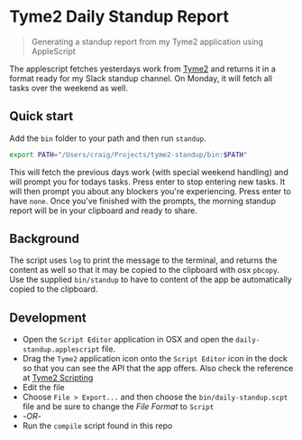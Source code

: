 Tyme2 Daily Standup Report
===============================================================================
> Generating a standup report from my Tyme2 application using AppleScript

The applescript fetches yesterdays work from [Tyme2][tyme2] and returns it in
a format ready for my Slack standup channel. On Monday, it will fetch all tasks
over the weekend as well.

## Quick start

Add the `bin` folder to your path and then run `standup`.

```bash
export PATH="/Users/craig/Projects/tyme2-standup/bin:$PATH"
```

This will fetch the previous days work (with special weekend handling) and will
prompt you for todays tasks. Press enter to stop entering new tasks. It will
then prompt you about any blockers you're experiencing. Press enter to have
`none`. Once you've finished with the prompts, the morning standup report will
be in your clipboard and ready to share.

## Background

The script uses `log` to print the message to the terminal, and returns the
content as well so that it may be copied to the clipboard with osx `pbcopy`.
Use the supplied `bin/standup` to have to content of the app be automatically
copied to the clipboard.

## Development

* Open the `Script Editor` application in OSX and open the
  `daily-standup.applescript` file.
* Drag the `Tyme2` application icon onto the `Script Editor` icon in the dock
  so that you can see the API that the app offers. Also check the reference at
  [Tyme2 Scripting](https://www.tyme-app.com/scripting2/)
* Edit the file
* Choose `File > Export...` and then choose the `bin/daily-standup.scpt` file
  and be sure to change the *File Format* to `Script`
* -*OR*-
* Run the `compile` script found in this repo

[tyme2]: http://tyme-app.com/
